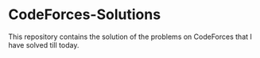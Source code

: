 # CodeForces-Solutions
This repository contains the solution of the problems on CodeForces that I have solved till today. 
